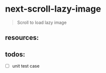 # next-scroll-lazy-image
> Scroll to load lazy image


## resources:

## todos:
- [ ] unit test case
